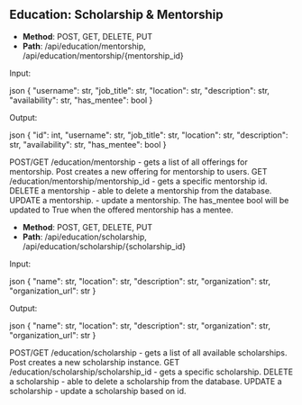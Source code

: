 ## Education: Scholarship & Mentorship

* **Method**: POST, GET, DELETE, PUT
* **Path**: /api/education/mentorship, /api/education/mentorship/{mentorship_id}

Input:

json
{
    "username": str,
    "job_title": str,
    "location": str,
    "description": str,
    "availability": str,
    "has_mentee": bool
}


Output:

json
{
    "id": int,
    "username": str,
    "job_title": str,
    "location": str,
    "description": str,
    "availability": str,
    "has_mentee": bool
}


POST/GET /education/mentorship - gets a list of all offerings for mentorship. 
Post creates a new offering for mentorship to users.
GET /education/mentorship/mentorship_id - gets a specific mentorship id.
DELETE a mentorship - able to delete a mentorship from the database.
UPDATE a mentorship. - update a mentorship. The has_mentee bool will be updated to True when the offered mentorship has a mentee.


* **Method**: POST, GET, DELETE, PUT
* **Path**: /api/education/scholarship, /api/education/scholarship/{scholarship_id}

Input:

json
{
    "name": str,
    "location": str,
    "description": str,
    "organization": str,
    "organization_url": str
}


Output:

json
{
    "name": str,
    "location": str,
    "description": str,
    "organization": str,
    "organization_url": str
}


POST/GET /education/scholarship - gets a list of all available scholarships. Post creates a new scholarship instance.
GET /education/scholarship/scholarship_id - gets a specific scholarship.
DELETE a scholarship - able to delete a scholarship from the database.
UPDATE a scholarship - update a scholarship based on id.